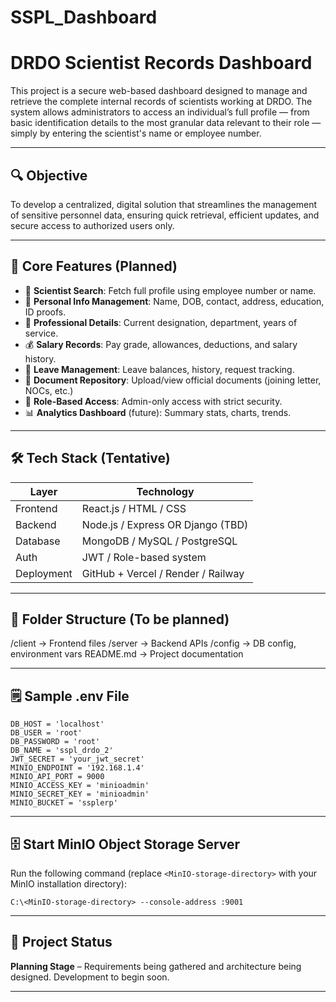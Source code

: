 # SSPL_Dashboard
# DRDO Scientist Records Dashboard

This project is a secure web-based dashboard designed to manage and retrieve the complete internal records of scientists working at DRDO. The system allows administrators to access an individual’s full profile — from basic identification details to the most granular data relevant to their role — simply by entering the scientist's name or employee number.

---

## 🔍 Objective

To develop a centralized, digital solution that streamlines the management of sensitive personnel data, ensuring quick retrieval, efficient updates, and secure access to authorized users only.

---

## 🧾 Core Features (Planned)

- 🔎 **Scientist Search**: Fetch full profile using employee number or name.
- 📄 **Personal Info Management**: Name, DOB, contact, address, education, ID proofs.
- 💼 **Professional Details**: Current designation, department, years of service.
- 💰 **Salary Records**: Pay grade, allowances, deductions, and salary history.
- 📆 **Leave Management**: Leave balances, history, request tracking.
- 📁 **Document Repository**: Upload/view official documents (joining letter, NOCs, etc.)
- 🔐 **Role-Based Access**: Admin-only access with strict security.
- 📊 **Analytics Dashboard** (future): Summary stats, charts, trends.

---

## 🛠️ Tech Stack (Tentative)

| Layer        | Technology              |
|--------------|--------------------------|
| Frontend     | React.js / HTML / CSS    |
| Backend      | Node.js / Express OR Django (TBD) |
| Database     | MongoDB / MySQL / PostgreSQL |
| Auth         | JWT / Role-based system  |
| Deployment   | GitHub + Vercel / Render / Railway |

---

## 📁 Folder Structure (To be planned)

/client → Frontend files
/server → Backend APIs
/config → DB config, environment vars
README.md → Project documentation

---

## 🗒️ Sample .env File

```env
DB_HOST = 'localhost'
DB_USER = 'root'
DB_PASSWORD = 'root'
DB_NAME = 'sspl_drdo_2'
JWT_SECRET = 'your_jwt_secret'
MINIO_ENDPOINT = '192.168.1.4'
MINIO_API_PORT = 9000
MINIO_ACCESS_KEY = 'minioadmin'
MINIO_SECRET_KEY = 'minioadmin'
MINIO_BUCKET = 'ssplerp'
```

---

## 🗄️ Start MinIO Object Storage Server

Run the following command (replace `<MinIO-storage-directory>` with your MinIO installation directory):

```
C:\<MinIO-storage-directory> --console-address :9001
```

---

## 🚧 Project Status

**Planning Stage** – Requirements being gathered and architecture being designed. Development to begin soon.

---
